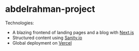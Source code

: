 # abdelrahman-project

Technologies:

- A blazing frontend of landing pages and a blog with [Next.js](https://nextjs.org)
- Structured content using [Sanity.io](https://www.sanity.io)
- Global deployment on [Vercel](https://vercel.com/)
